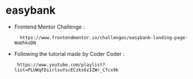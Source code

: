 # easybank
- Frontend Mentor Challenge :

        https://www.frontendmentor.io/challenges/easybank-landing-page-WaUhkoDN

- Following the tutorial made by Coder Coder :

       https://www.youtube.com/playlist?list=PLUWqFDiirlsuYscECzks6zIZWr_Cfcx9k
